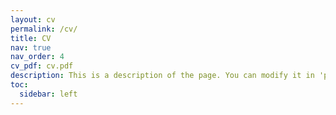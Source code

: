 ```yaml
---
layout: cv
permalink: /cv/
title: CV
nav: true
nav_order: 4
cv_pdf: cv.pdf
description: This is a description of the page. You can modify it in 'pages/_cv.md'. You can also change or remove the top pdf download button.
toc:
  sidebar: left
---
```

